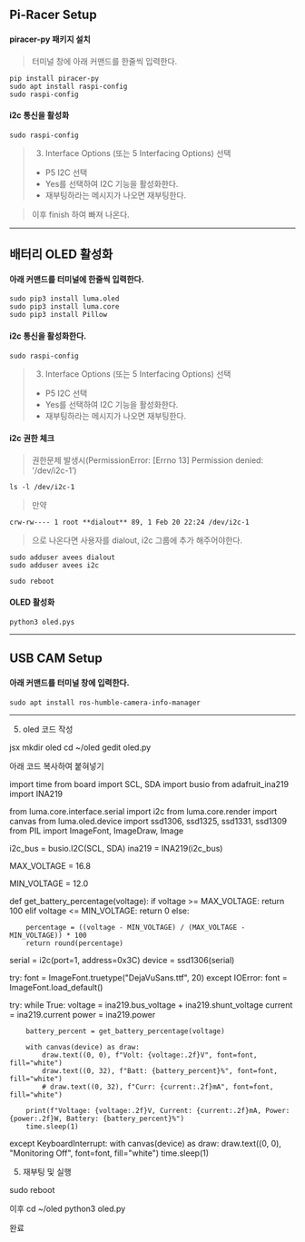## Pi-Racer Setup
#### piracer-py 패키지 설치
> 터미널 창에 아래 커맨드를 한줄씩 입력한다.
```
pip install piracer-py
sudo apt install raspi-config
sudo raspi-config
```
#### i2c 통신을 활성화
```
sudo raspi-config
```

> 3. Interface Options (또는 5 Interfacing Options) 선택
> - P5 I2C 선택
>- Yes를 선택하여 I2C 기능을 활성화한다.
> - 재부팅하라는 메시지가 나오면 재부팅한다.

> 이후 finish 하여 빠져 나온다.

---

## 배터리 OLED 활성화

#### 아래 커맨드를 터미널에 한줄씩 입력한다.
```
sudo pip3 install luma.oled
sudo pip3 install luma.core
sudo pip3 install Pillow
```

#### i2c 통신을 활성화한다.
```
sudo raspi-config
```

> 3. Interface Options (또는 5 Interfacing Options) 선택
> - P5 I2C 선택
>- Yes를 선택하여 I2C 기능을 활성화한다.
> - 재부팅하라는 메시지가 나오면 재부팅한다.



#### i2c 권한 체크
> 권한문제 발생시(PermissionError: [Errno 13] Permission denied: '/dev/i2c-1’)
```    
ls -l /dev/i2c-1
```
> 만약
```
crw-rw---- 1 root **dialout** 89, 1 Feb 20 22:24 /dev/i2c-1
```
> 으로 나온다면 사용자를 dialout, i2c 그룹에 추가 해주어야한다.
```
sudo adduser avees dialout
sudo adduser avees i2c

sudo reboot
```
#### OLED 활성화
```
python3 oled.pys
```

---
## USB CAM Setup
#### 아래 커맨드를 터미널 창에 입력한다.
```
sudo apt install ros-humble-camera-info-manager
```

---

5. oled 코드 작성

jsx
mkdir oled
cd ~/oled
gedit oled.py


아래 코드 복사하여 붙혀넣기

import time
from board import SCL, SDA
import busio
from adafruit_ina219 import INA219

from luma.core.interface.serial import i2c
from luma.core.render import canvas
from luma.oled.device import ssd1306, ssd1325, ssd1331, ssd1309
from PIL import ImageFont, ImageDraw, Image

i2c_bus = busio.I2C(SCL, SDA)
ina219 = INA219(i2c_bus)

MAX_VOLTAGE = 16.8

MIN_VOLTAGE = 12.0

def get_battery_percentage(voltage):
    if voltage >= MAX_VOLTAGE:
        return 100
    elif voltage <= MIN_VOLTAGE:
        return 0
    else:

        percentage = ((voltage - MIN_VOLTAGE) / (MAX_VOLTAGE - MIN_VOLTAGE)) * 100
        return round(percentage)

serial = i2c(port=1, address=0x3C) 
device = ssd1306(serial)

try:
    font = ImageFont.truetype("DejaVuSans.ttf", 20) 
except IOError:
    font = ImageFont.load_default() 

try:
    while True:
        voltage = ina219.bus_voltage + ina219.shunt_voltage
        current = ina219.current
        power = ina219.power

        battery_percent = get_battery_percentage(voltage)

        with canvas(device) as draw:
            draw.text((0, 0), f"Volt: {voltage:.2f}V", font=font, fill="white")
            draw.text((0, 32), f"Batt: {battery_percent}%", font=font, fill="white")
            # draw.text((0, 32), f"Curr: {current:.2f}mA", font=font, fill="white")

        print(f"Voltage: {voltage:.2f}V, Current: {current:.2f}mA, Power: {power:.2f}W, Battery: {battery_percent}%")
        time.sleep(1) 

except KeyboardInterrupt:
    with canvas(device) as draw:
        draw.text((0, 0), "Monitoring Off", font=font, fill="white")
    time.sleep(1)


5. 재부팅 및 실행

sudo reboot


이후
cd ~/oled
python3 oled.py

완료


